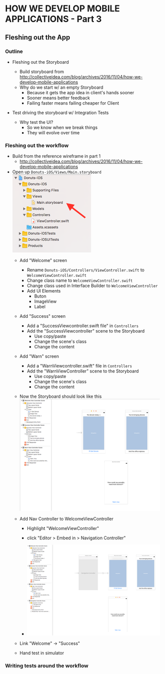 # HOW WE DEVELOP MOBILE APPLICATIONS - Part 3
## Fleshing out the App

### Outline
* Fleshing out the Storyboard
  * Build storyboard from http://collectiveidea.com/blog/archives/2016/11/04/how-we-develop-mobile-applications
  * Why do we start w/ an empty Storyboard
    * Because it gets the app idea in client's hands sooner
    * Sooner means better feedback
    * Failing faster means failing cheaper for Client

* Test driving the storyboard w/ Integration Tests
  * Why test the UI?
    * So we know when we break things
    * They will evolve over time

### Fleshing out the workflow
* Build from the reference wireframe in part 1
  * http://collectiveidea.com/blog/archives/2016/11/04/how-we-develop-mobile-applications
* Open up `Donuts-iOS/Views/Main.storyboard` ![Main.Storyboard](main-storyboard.png)
  * Add "Welcome" screen
    * Rename `Donuts-iOS/Controllers/ViewController.swift` to `WelcomeViewController.swift`
    * Change class name to `WelcomeViewController.swift`
    * Change class used in Interface Builder to `WelcomeViewController`
    * Add UI Elements
      * Buton
      * ImageView
      * Label

  * Add "Success" screen
    * Add a "SuccessViewcontroller.swift file" in `Controllers`
    * Add the "SuccessViewcontroller" scene to the Storyboard
      * Use copy/paste
      * Change the scene's class
      * Change the content
  * Add "Warn" screen
    * Add a "WarnViewcontroller.swift" file in `Controllers`
    * Add the "WarnViewController" scene to the Storyboard
      * Use copy/paste
      * Change the scene's class
      * Change the content

  * Now the Storyboard should look like this ![Your storyboard should now look like this](story-board-with-scenes.png)
  * Add Nav Controller to WelcomeViewController
    * Highlight "WelcomeViewController"

    * click "Editor > Embed in > Navigation Controller"
    * ![Now IB should look like this](added-nav-controller.png)

  * Link "Welcome" -> "Success"
  * Hand test in simulator


### Writing tests around the workflow
